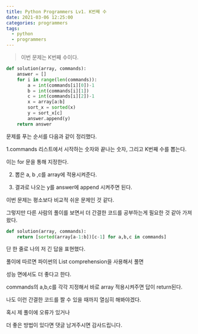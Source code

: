 ```yaml
---
title: Python Programmers Lv1. K번째 수
date: 2021-03-06 12:25:00
categories: programmers
tags:
  - python
  - programmers
---
```


>이번 문제는 K번째 수이다.

~~~python
def solution(array, commands):
    answer = []
    for i in range(len(commands)):
        a = int(commands[i][0])-1
        b = int(commands[i][1])
        c = int(commands[i][2])-1
        x = array[a:b]
        sort_x = sorted(x)
        y = sort_x[c]
        answer.append(y)            
    return answer
~~~

문제를 푸는 순서를 다음과 같이 정리했다.

1.commands 리스트에서 시작하는 숫자와 끝나는 숫자, 그리고 K번째 수를 뽑는다.

이는 for 문을 통해 지정한다.

2. 뽑은 a, b ,c를 array에 적용시켜준다.

3. 결과로 나오는 y를 answer에 append 시켜주면 된다.

이번 문제는 평소보다 비교적 쉬운 문제인 것 같다.

그렇지만 다른 사람의 풀이를 보면서 더 간결한 코드를 공부하는게 필요한 것 같아 가져왔다.

~~~python
def solution(array, commands):
    return [sorted(array[a-1:b])[c-1] for a,b,c in commands]
~~~

단 한 줄로 나의 저 긴 답을 표현했다.

풀이에 따르면 파이썬의 List comprehension을 사용해서 풀면

성능 면에서도 더 좋다고 한다.

commands의 a,b,c를 각각 지정해서 바로 array 적용시켜주면 답이 return된다.

나도 이런 간결한 코드를 짤 수 있을 때까지 열심히 해봐야겠다.



혹시 제 풀이에 오류가 있거나

더 좋은 방법이 있다면 댓글 남겨주시면 감사드립니다.
